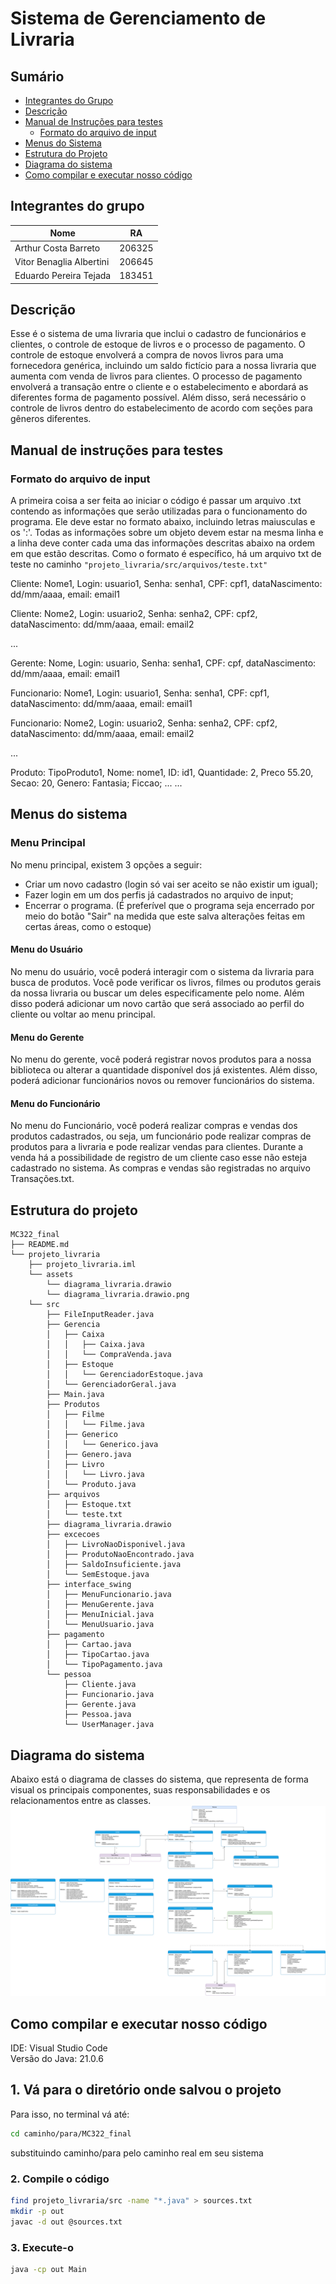 # Sistema de Gerenciamento de Livraria

## Sumário
- [Integrantes do Grupo](##-integrantes-do-grupo)
- [Descrição](##-descrição)
- [Manual de Instruções para testes](##-manual-de-instruções-para-testes)
  - [Formato do arquivo de input](###-formato-do-arquivo-de-input)
- [Menus do Sistema](##-menus-do-sistema)
- [Estrutura do Projeto](##-estrutura-do-projeto)
- [Diagrama do sistema](##-diagrama-do-sistema)
- [Como compilar e executar nosso código](##-como-compilar-e-executar-o-nosso-codigo)

## Integrantes do grupo

| Nome                     | RA      |
|--------------------------|---------|
| Arthur Costa Barreto     | 206325  |
| Vitor Benaglia Albertini | 206645  |
| Eduardo Pereira Tejada   | 183451  |

## Descrição
Esse é o sistema de uma livraria que inclui o cadastro de funcionários e clientes, o controle de estoque de livros e o processo de pagamento. 
O controle de estoque envolverá a compra de novos livros para uma fornecedora genérica, incluindo um saldo fictício para a nossa livraria que aumenta com venda de livros para clientes. 
O processo de pagamento envolverá a transação entre o cliente e o estabelecimento e abordará as diferentes forma de pagamento possível.
Além disso, será necessário o controle de livros dentro do estabelecimento de acordo com seções para gêneros diferentes.

## Manual de instruções para testes
### Formato do arquivo de input
A primeira coisa a ser feita ao iniciar o código é passar um arquivo .txt contendo as informações que serão utilizadas para o funcionamento do programa. Ele deve estar no formato abaixo, incluindo letras maiusculas e os ':'. Todas as informações sobre um objeto devem estar na mesma linha e a linha deve conter cada uma das informações descritas abaixo na ordem em que estão descritas. Como o formato é específico, há um arquivo txt de teste no caminho ```"projeto_livraria/src/arquivos/teste.txt"```

Cliente: Nome1, Login: usuario1, Senha: senha1, CPF: cpf1, dataNascimento: dd/mm/aaaa, email: email1

Cliente: Nome2, Login: usuario2, Senha: senha2, CPF: cpf2, dataNascimento: dd/mm/aaaa, email: email2

...

Gerente: Nome, Login: usuario, Senha: senha1, CPF: cpf, dataNascimento: dd/mm/aaaa, email: email1

Funcionario: Nome1, Login: usuario1, Senha: senha1, CPF: cpf1, dataNascimento: dd/mm/aaaa, email: email1

Funcionario: Nome2, Login: usuario2, Senha: senha2, CPF: cpf2, dataNascimento: dd/mm/aaaa, email: email2

...

Produto: TipoProduto1, Nome: nome1, ID: id1, Quantidade: 2, Preco 55.20, Secao: 20, Genero: Fantasia; Ficcao; ...
...

## Menus do sistema
### Menu Principal
No menu principal, existem 3 opções a seguir: 
- Criar um novo cadastro (login só vai ser aceito se não existir um igual);
- Fazer login em um dos perfis já cadastrados no arquivo de input;
- Encerrar o programa. (É preferível que o programa seja encerrado por meio do botão "Sair" na medida que este salva alterações feitas em certas áreas, como o estoque)

#### Menu do Usuário
No menu do usuário, você poderá interagir com o sistema da livraria para busca de produtos. Você pode verificar os livros, filmes ou produtos gerais da nossa 
livraria ou buscar um deles especificamente pelo nome. Além disso poderá adicionar um novo cartão que será associado ao perfil do cliente ou voltar ao menu principal.

#### Menu do Gerente
No menu do gerente, você poderá registrar novos produtos para a nossa biblioteca ou alterar a quantidade disponível dos já existentes. Além disso, poderá adicionar funcionários novos ou remover funcionários do sistema.

#### Menu do Funcionário
No menu do Funcionário, você poderá realizar compras e vendas dos produtos cadastrados, ou seja, um funcionário pode realizar compras de produtos para a livraria e pode realizar vendas para clientes. Durante a venda há a possibilidade de registro de um cliente caso esse não esteja cadastrado no sistema. As compras e vendas são registradas no arquivo Transações.txt.

## Estrutura do projeto
```
MC322_final
├── README.md
└── projeto_livraria
    ├── projeto_livraria.iml
    └── assets
        └── diagrama_livraria.drawio
        └── diagrama_livraria.drawio.png
    └── src
        ├── FileInputReader.java
        ├── Gerencia
        │   ├── Caixa
        │   │   ├── Caixa.java
        │   │   └── CompraVenda.java
        │   ├── Estoque
        │   │   └── GerenciadorEstoque.java
        │   └── GerenciadorGeral.java
        ├── Main.java
        ├── Produtos
        │   ├── Filme
        │   │   └── Filme.java
        │   ├── Generico
        │   │   └── Generico.java
        │   ├── Genero.java
        │   ├── Livro
        │   │   └── Livro.java
        │   └── Produto.java
        ├── arquivos
        │   ├── Estoque.txt
        │   └── teste.txt
        ├── diagrama_livraria.drawio
        ├── excecoes
        │   ├── LivroNaoDisponivel.java
        │   ├── ProdutoNaoEncontrado.java
        │   ├── SaldoInsuficiente.java
        │   └── SemEstoque.java
        ├── interface_swing
        │   ├── MenuFuncionario.java
        │   ├── MenuGerente.java
        │   ├── MenuInicial.java
        │   └── MenuUsuario.java
        ├── pagamento
        │   ├── Cartao.java
        │   ├── TipoCartao.java
        │   └── TipoPagamento.java
        └── pessoa
            ├── Cliente.java
            ├── Funcionario.java
            ├── Gerente.java
            ├── Pessoa.java
            └── UserManager.java
```

## Diagrama do sistema
Abaixo está o diagrama de classes do sistema, que representa de forma visual os principais componentes, suas responsabilidades e os relacionamentos entre as classes.
![Diagrama](projeto_livraria/assets/diagrama_livraria.drawio.png)

## Como compilar e executar nosso código

IDE: Visual Studio Code \
Versão do Java: 21.0.6

## 1. Vá para o diretório onde salvou o projeto
Para isso, no terminal vá até:
```bash
cd caminho/para/MC322_final
```
substituindo caminho/para pelo caminho real em seu sistema
### 2. Compile o código
```bash
find projeto_livraria/src -name "*.java" > sources.txt
mkdir -p out
javac -d out @sources.txt
```
### 3. Execute-o
```bash
java -cp out Main
```
